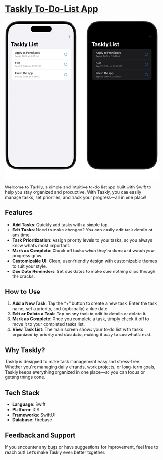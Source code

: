# [Taskly To-Do-List App](https://www.youtube.com/watch?v=nAchMctX4YA)

![app](./To-Do-List/images/list.png)

Welcome to Taskly, a simple and intuitive to-do list app built with Swift to help you stay organized and productive. With Taskly, you can easily manage tasks, set priorities, and track your progress—all in one place!


## Features
- **Add Tasks**: Quickly add tasks with a simple tap.
- **Edit Tasks**: Need to make changes? You can easily edit task details at any time.
- **Task Prioritization**: Assign priority levels to your tasks, so you always know what’s most important.
- **Mark as Complete**: Check off tasks when they're done and watch your progress grow.
- **Customizable UI**: Clean, user-friendly design with customizable themes to suit your style.
- **Due Date Reminders**: Set due dates to make sure nothing slips through the cracks.

## How to Use
1. **Add a New Task**: Tap the “+” button to create a new task. Enter the task name, set a priority, and (optionally) a due date.
2. **Edit or Delete a Task**: Tap on any task to edit its details or delete it.
3. **Mark as Complete**: Once you complete a task, simply check it off to move it to your completed tasks list.
4. **View Task List**: The main screen shows your to-do list with tasks organized by priority and due date, making it easy to see what’s next.

## Why Taskly?
Taskly is designed to make task management easy and stress-free. Whether you're managing daily errands, work projects, or long-term goals, Taskly keeps everything organized in one place—so you can focus on getting things done.

## Tech Stack
- **Language**: Swift
- **Platform**: iOS
- **Frameworks**: SwiftUI
- **Database**: Firebase

## Feedback and Support
If you encounter any bugs or have suggestions for improvement, feel free to reach out! Let’s make Taskly even better together.
